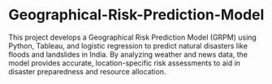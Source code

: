 # Geographical-Risk-Prediction-Model
This project develops a Geographical Risk Prediction Model (GRPM) using Python, Tableau, and logistic regression to predict natural disasters like floods and landslides in India. By analyzing weather and news data, the model provides accurate, location-specific risk assessments to aid in disaster preparedness and resource allocation.

